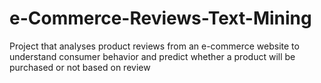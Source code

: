 # e-Commerce-Reviews-Text-Mining
Project that analyses product reviews from an e-commerce website to understand consumer behavior and predict whether a product will be purchased or not based on review 
